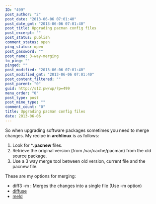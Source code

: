 ```yaml
---
ID: "499"
post_author: "2"
post_date: "2013-06-06 07:01:40"
post_date_gmt: "2013-06-06 07:01:40"
post_title: Upgrading pacman config files
post_excerpt: ""
post_status: publish
comment_status: open
ping_status: open
post_password: ""
post_name: 3-way-merging
to_ping: ""
pinged: ""
post_modified: "2013-06-06 07:01:40"
post_modified_gmt: "2013-06-06 07:01:40"
post_content_filtered: ""
post_parent: "0"
guid: http://s12.pw/wp/?p=499
menu_order: "0"
post_type: post
post_mime_type: ""
comment_count: "0"
title: Upgrading pacman config files
date: 2013-06-06
---
```


So when upgrading software packages sometimes you need to merge changes. My recipe in **archlinux** is as follows:

1.  Look for ***.pacnew** files.
2.  Retrieve the original version (from /var/cache/pacman) from the old source package.
3.  Use a 3 way merge tool between old version, current file and the pacnew file.

These are my options for merging:

*   diff3 -m : Merges the changes into a single file (Use -m option)
*   [diffuse](http://diffuse.sourceforge.net/ "diffuse")
*   [meld](http://meldmerge.org/ "meld merge")
